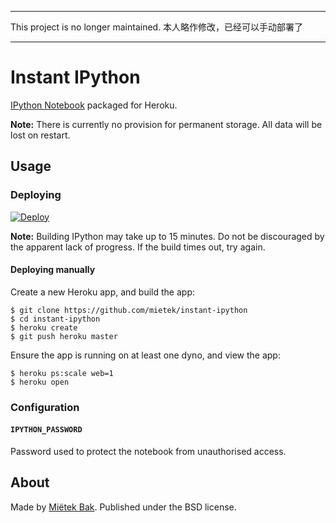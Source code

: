 -------------------------------------------------------------------------------

This project is no longer maintained.
本人略作修改，已经可以手动部署了

-------------------------------------------------------------------------------


Instant IPython
===============

[IPython Notebook](http://ipython.org/notebook.html) packaged for Heroku.

**Note:**  There is currently no provision for permanent storage.  All data will be lost on restart.


Usage
-----

### Deploying

[![Deploy](https://www.herokucdn.com/deploy/button.svg)](https://heroku.com/deploy?template=https://github.com/mietek/instant-ipython)

**Note:**  Building IPython may take up to 15 minutes.  Do not be discouraged by the apparent lack of progress.  If the build times out, try again.


#### Deploying manually

Create a new Heroku app, and build the app:

```
$ git clone https://github.com/mietek/instant-ipython
$ cd instant-ipython
$ heroku create
$ git push heroku master
```

Ensure the app is running on at least one dyno, and view the app:

```
$ heroku ps:scale web=1
$ heroku open
```


### Configuration

#### `IPYTHON_PASSWORD`

Password used to protect the notebook from unauthorised access.


About
-----

Made by [Miëtek Bak](https://mietek.io/).  Published under the BSD license.
